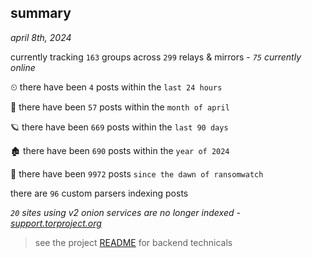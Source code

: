 
## summary
_april 8th, 2024_

currently tracking `163` groups across `299` relays & mirrors - _`75` currently online_

⏲ there have been `4` posts within the `last 24 hours`

🦈 there have been `57` posts within the `month of april`

🪐 there have been `669` posts within the `last 90 days`

🏚 there have been `690` posts within the `year of 2024`

🦕 there have been `9972` posts `since the dawn of ransomwatch`

there are `96` custom parsers indexing posts

_`20` sites using v2 onion services are no longer indexed - [support.torproject.org](https://support.torproject.org/onionservices/v2-deprecation/)_

> see the project [README](https://github.com/joshhighet/ransomwatch#ransomwatch--) for backend technicals
